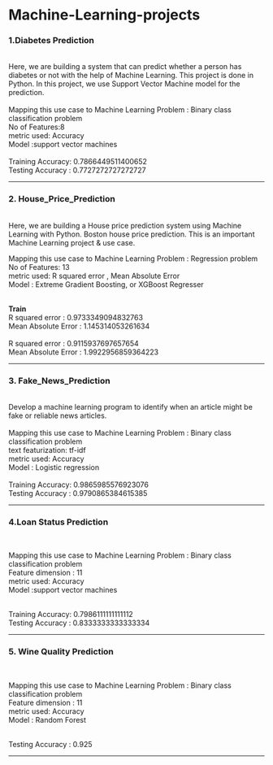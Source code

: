 # Machine-Learning-projects
<h3><b>1.Diabetes Prediction </b></h3>
<br>
Here, we are building a system that can predict whether a person has diabetes or not with the help of Machine Learning. This project is done in Python. In this project, we use Support Vector Machine model for the prediction. <br>
<br>
Mapping this use case to Machine Learning Problem : Binary class classification problem <br>
No of Features:8 <br>
metric used: Accuracy <br>
Model :support vector machines<br>

<br>
Training Accuracy: 0.7866449511400652<br>
Testing Accuracy : 0.7727272727272727
<hr>
<h3><b>2. House_Price_Prediction </b></h3>
<br>
Here, we are building a House price prediction system using Machine Learning with Python. Boston house price prediction. This is an important Machine Learning project & use case.
<br>

Mapping this use case to Machine Learning Problem : Regression problem <br>
No of Features: 13<br>
metric used: R squared error , Mean Absolute Error <br>
Model :  Extreme Gradient Boosting, or XGBoost Regresser <br>

<br>
<b>Train</b>
<br>
R squared error :  0.9733349094832763</br>
Mean Absolute Error :  1.145314053261634
<br>
<br>
R squared error : 0.9115937697657654</br>
Mean Absolute Error :  1.9922956859364223
<br>
<hr>
<h3><b>3. Fake_News_Prediction </b></h3>
<br>
Develop a machine learning program to identify when an article might be fake or reliable news articles.<br>
<br>
Mapping this use case to Machine Learning Problem : Binary class classification problem <br>
text featurization: tf-idf <br>
metric used: Accuracy <br>
Model :  Logistic regression <br>
<br>
Training Accuracy:  0.9865985576923076<br>
Testing Accuracy : 0.9790865384615385
<hr>
<h3><b> 4.Loan Status Prediction </b></h3>
<br>

Mapping this use case to Machine Learning Problem : Binary class classification problem <br>
Feature dimension : 11 <br>
metric used: Accuracy <br>
Model :support vector machines<br>

<br>
Training Accuracy:  0.7986111111111112<br>
Testing Accuracy :  0.8333333333333334
<hr>

<h3><b> 5. Wine Quality Prediction </b></h3>
<br>

Mapping this use case to Machine Learning Problem : Binary class classification problem <br>
Feature dimension : 11 <br>
metric used: Accuracy <br>
Model : Random Forest<br>

<br>
Testing Accuracy :  0.925
<hr>

